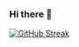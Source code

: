 ### Hi there 👋
[![GitHub Streak](https://streak-stats.demolab.com?user=fastwalkergy&theme=dark&hide_border=%E5%81%87&card_width=500&type=png)](https://git.io/streak-stats)
<!--
**fastwalkergy/fastwalkergy** is a ✨ _special_ ✨ repository because its `README.md` (this file) appears on your GitHub profile.

Here are some ideas to get you started:

- 🔭 I’m currently working on ...
- 🌱 I’m currently learning ...
- 👯 I’m looking to collaborate on ...
- 🤔 I’m looking for help with ...
- 💬 Ask me about ...
- 📫 How to reach me: ...
- 😄 Pronouns: ...
- ⚡ Fun fact: ...
-->
